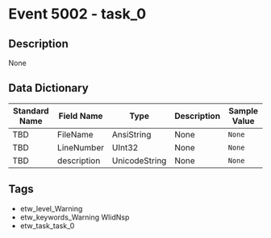 # Event 5002 - task_0

## Description
None

## Data Dictionary
|Standard Name|Field Name|Type|Description|Sample Value|
|---|---|---|---|---|
|TBD|FileName|AnsiString|None|`None`|
|TBD|LineNumber|UInt32|None|`None`|
|TBD|description|UnicodeString|None|`None`|

## Tags
* etw_level_Warning
* etw_keywords_Warning WlidNsp
* etw_task_task_0